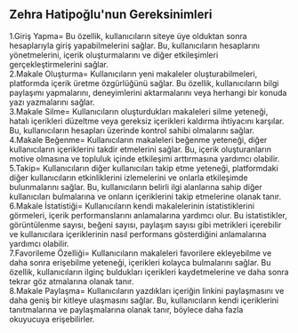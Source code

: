 ## Zehra Hatipoğlu'nun Gereksinimleri
1.Giriş Yapma= Bu özellik, kullanıcıların siteye üye olduktan sonra hesaplarıyla giriş yapabilmelerini sağlar. Bu, kullanıcıların hesaplarını yönetmelerini, içerik oluşturmalarını ve diğer etkileşimleri gerçekleştirmelerini sağlar.
<br>
2.Makale Oluşturma= Kullanıcıların yeni makaleler oluşturabilmeleri, platformda içerik üretme özgürlüğünü sağlar. Bu özellik, kullanıcıların bilgi paylaşımı yapmalarını, deneyimlerini aktarmalarını veya herhangi bir konuda yazı yazmalarını sağlar.
<br>
3.Makale Silme= Kullanıcıların oluşturdukları makaleleri silme yeteneği, hatalı içerikleri düzeltme veya gereksiz içerikleri kaldırma ihtiyacını karşılar. Bu, kullanıcıların hesapları üzerinde kontrol sahibi olmalarını sağlar.
<br>
4.Makale Beğenme= Kullanıcıların makaleleri beğenme yeteneği, diğer kullanıcıların içeriklerini takdir etmelerini sağlar. Bu, içerik oluşturanların motive olmasına ve topluluk içinde etkileşimi arttırmasına yardımcı olabilir.
<br>
5.Takip= Kullanıcıların diğer kullanıcıları takip etme yeteneği, platformdaki diğer kullanıcıların etkinliklerini izlemelerini ve onlarla etkileşimde bulunmalarını sağlar. Bu, kullanıcıların belirli ilgi alanlarına sahip diğer kullanıcıları bulmalarına ve onların içeriklerini takip etmelerine olanak tanır.
<br>
6.Makale İstatistiği= Kullanıcıların kendi makalelerinin istatistiklerini görmeleri, içerik performanslarını anlamalarına yardımcı olur. Bu istatistikler, görüntülenme sayısı, beğeni sayısı, paylaşım sayısı gibi metrikleri içerebilir ve kullanıcılara içeriklerinin nasıl performans gösterdiğini anlamalarına yardımcı olabilir.
<br>
7.Favorileme Özelliği= Kullanıcıların makaleleri favorilere ekleyebilme ve daha sonra erişebilme yeteneği, içerikleri kolayca bulmalarını sağlar. Bu özellik, kullanıcıların ilginç buldukları içerikleri kaydetmelerine ve daha sonra tekrar göz atmalarına olanak tanır.
<br>
8.Makale Paylaşma= Kullanıcıların yazdıkları içeriğin linkini paylaşmasını ve daha geniş bir kitleye ulaşmasını sağlar. Bu, kullanıcıların kendi içeriklerini tanıtmalarına ve paylaşmalarına olanak tanır, böylece daha fazla okuyucuya erişebilirler.
